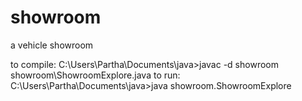 # showroom
a vehicle showroom

to compile: 
C:\Users\Partha\Documents\java>javac -d showroom showroom\ShowroomExplore.java
to run: 
C:\Users\Partha\Documents\java>java showroom.ShowroomExplore